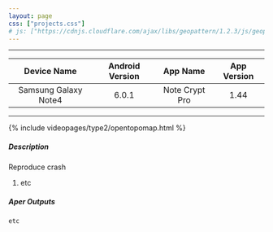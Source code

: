 ```yaml
---
layout: page
css: ["projects.css"]
# js: ["https://cdnjs.cloudflare.com/ajax/libs/geopattern/1.2.3/js/geopattern.min.js", "projects.js"]
---
```

---

|      Device Name     | Android Version |    App Name    | App Version |
|:--------------------:|:---------------:|:--------------:|:-----------:|
| Samsung Galaxy Note4 |      6.0.1      | Note Crypt Pro |     1.44    |

---

{% include videopages/type2/opentopomap.html %}


##### Description
Reproduce crash
1. etc

##### Aper Outputs
```
etc
```


